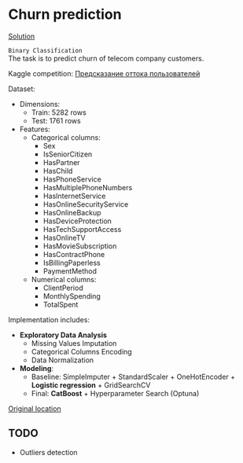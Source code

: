 # Churn prediction
[Solution](https://nbviewer.org/github/Extremesarova/mini_projects/blob/main/churn/churn_prediction_front.ipynb)  

`Binary Classification`  
The task is to predict churn of telecom company customers.  

Kaggle competition: [Предсказание оттока пользователей](https://www.kaggle.com/competitions/advanced-dls-spring-2021/submissions)  

Dataset:

* Dimensions:
  * Train: 5282 rows
  * Test: 1761 rows
* Features:
  * Categorical columns:
    * Sex
    * IsSeniorCitizen
    * HasPartner
    * HasChild
    * HasPhoneService
    * HasMultiplePhoneNumbers
    * HasInternetService
    * HasOnlineSecurityService
    * HasOnlineBackup
    * HasDeviceProtection
    * HasTechSupportAccess
    * HasOnlineTV
    * HasMovieSubscription
    * HasContractPhone
    * IsBillingPaperless
    * PaymentMethod
  * Numerical columns:
    * ClientPeriod
    * MonthlySpending
    * TotalSpent

Implementation includes:

* **Exploratory Data Analysis**
  * Missing Values Imputation
  * Categorical Columns Encoding
  * Data Normalization
* **Modeling**:
  * Baseline: SimpleImputer + StandardScaler + OneHotEncoder + **Logistic regression** + GridSearchCV
  * Final: **CatBoost** + Hyperparameter Search (Optuna)

[Original location](https://github.com/Extremesarova/deep_learning_school/tree/main/part_1/3_kaggle)

## TODO

* Outliers detection

